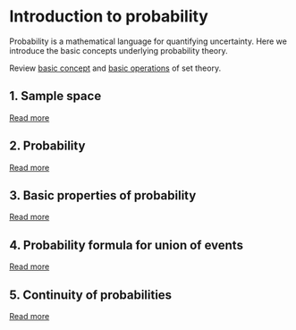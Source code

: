 # Introduction to probability

Probability is a mathematical language for quantifying uncertainty. Here we introduce the basic concepts underlying probability theory.

Review [basic concept](/content/set-theory/0001-basic-concepts/README.md) and [basic operations](/content/set-theory/0002-basic-operations/README.md) of set theory.

## 1. Sample space

[Read more](./0001-sample-space.md)

## 2. Probability

[Read more](./0002-probability.md)

## 3. Basic properties of probability

[Read more](./0003-basic-properties-of-probability.md)

## 4. Probability formula for union of events

[Read more](./0004-probability-formula-for-union-of-events.md)

## 5. Continuity of probabilities

[Read more](./0005-continuity-of-probabilities.md)